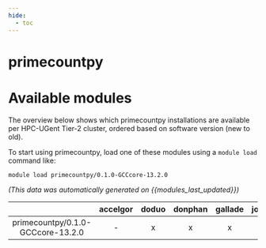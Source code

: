 ```yaml
---
hide:
  - toc
---
```


primecountpy
============

# Available modules


The overview below shows which primecountpy installations are available per HPC-UGent Tier-2 cluster, ordered based on software version (new to old).

To start using primecountpy, load one of these modules using a `module load` command like:

```shell
module load primecountpy/0.1.0-GCCcore-13.2.0
```

*(This data was automatically generated on {{modules_last_updated}})*  

| |accelgor|doduo|donphan|gallade|joltik|shinx|skitty|
| :---: | :---: | :---: | :---: | :---: | :---: | :---: | :---: |
|primecountpy/0.1.0-GCCcore-13.2.0|-|x|x|x|x|x|x|
